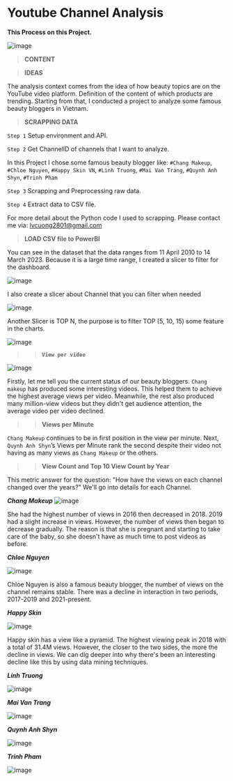 # Youtube Channel Analysis

**This Process on this Project.**

![image](https://user-images.githubusercontent.com/113614347/225645157-ae69658b-c122-4a45-8332-f3ac344835ad.png)


> **CONTENT**


> **IDEAS**

The analysis context comes from the idea of how beauty topics are on the YouTube video platform. Definition of the content of which products are trending. Starting from that, I conducted a project to analyze some famous beauty bloggers in Vietnam.

>**SCRAPPING DATA**

`Step 1` Setup environment and API.

`Step 2` Get ChannelID of channels that I want to analyze.

In this Project I chose some famous beauty blogger like: `#Chang Makeup`, `#Chloe Nguyen`, `#Happy Skin VN`, `#Linh Truong`, `#Mai Van Trang`, `#Quynh Anh Shyn`, `#Trinh Pham`

`Step 3` Scrapping and Preprocessing raw data.

`Step 4` Extract data to CSV file.

For more detail about the Python code I used to scrapping. Please contact me via: lvcuong2801@gmail.com

>**LOAD CSV file to PowerBI**

You can see in the dataset that the data ranges from 11 April 2010 to 14 March 2023. Because it is a large time range, I created a slicer to filter for the dashboard. 

![image](https://user-images.githubusercontent.com/113614347/225662103-0ce3b8b7-f5c2-4079-a526-be1cc6e53eca.png)

I also create a slicer about Channel that you can filter when needed

![image](https://user-images.githubusercontent.com/113614347/225662296-2efa763e-0265-4bca-a30f-4f55dcc0a6f8.png)

Another Slicer is TOP N, the purpose is to filter TOP (5, 10, 15) some feature in the charts.

![image](https://user-images.githubusercontent.com/113614347/225662529-a27b0c2d-53a8-45dc-9fb0-985b9ff352e6.png)

>> **`View per video`**

![image](https://user-images.githubusercontent.com/113614347/225663451-2c2a09d7-2d93-4ac0-92d8-a6d551d716fb.png)

Firstly, let me tell you the current status of our beauty bloggers.
`Chang makeup` has produced some interesting videos. This helped them to achieve the highest average views per video.
Meanwhile, the rest also produced many million-view videos but they didn't get audience attention, the average video per video declined.

>>**Views per Minute**

`Chang Makeup` continues to be in first position in the view per minute. Next, `Quynh Anh Shyn`’s Views per Minute rank the second despite their video not having as many views as `Chang Makeup` or the others.

>> **View Count and Top 10 View Count by Year**

This metric answer for the question: "How have the views on each channel changed over the years?"
We'll go into details for each Channel.

***Chang Makeup***
![image](https://user-images.githubusercontent.com/113614347/225673137-015e7213-6f37-44c2-9449-12ffd8fad869.png)

She had the highest number of views in 2016 then decreased in 2018. 2019 had a slight increase in views. However, the number of views then began to decrease gradually. The reason is that she is pregnant and starting to take care of the baby, so she doesn't have as much time to post videos as before.

***Chloe Nguyen***

![image](https://user-images.githubusercontent.com/113614347/225673378-14350314-2e7a-4a11-a84c-ead2f3f963b9.png)

Chloe Nguyen is also a famous beauty blogger, the number of views on the channel remains stable. There was a decline in interaction in two periods, 2017-2019 and 2021-present.

***Happy Skin***

![image](https://user-images.githubusercontent.com/113614347/225680020-2c559d2d-62ad-4958-a2b2-ce8efa959c93.png)

Happy skin has a view like a pyramid. The highest viewing peak in 2018 with a total of 31.4M views. However, the closer to the two sides, the more the decline in views. We can dig deeper into why there's been an interesting decline like this by using data mining techniques.


***Linh Truong***

![image](https://user-images.githubusercontent.com/113614347/225673951-a5ce4abd-d8f8-476c-a4da-bbcb8320910e.png)

***Mai Van Trang***

![image](https://user-images.githubusercontent.com/113614347/225674111-a7d92b44-2175-4520-becb-2589a2dcf293.png)


***Quynh Anh Shyn***

![image](https://user-images.githubusercontent.com/113614347/225674208-88c92247-8243-4e8a-b4dd-ccd843242277.png)


***Trinh Pham***

![image](https://user-images.githubusercontent.com/113614347/225674331-7e322247-ae91-413a-a069-2ee1031c869e.png)
